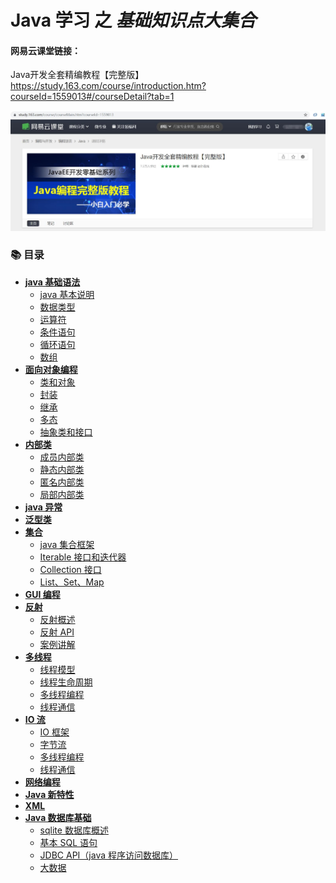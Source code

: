 # Java 学习 之 *基础知识点大集合*

#### 网易云课堂链接：

Java开发全套精编教程【完整版】  https://study.163.com/course/introduction.htm?courseId=1559013#/courseDetail?tab=1
 
<div align="center">
    <img src="pics/course.jpg" width="1000">
</div>

### 📚 目录

+ **[java 基础语法](#)**
    + [java 基本说明](#)
    + [数据类型](#)
    + [运算符](#)
    + [条件语句](#)
    + [循环语句](#)
    + [数组](#)
+ **[面向对象编程](#)**
    + [类和对象](#)
    + [封装](#)
    + [继承](#)
    + [多态](#)
    + [抽象类和接口](#)
+ **[内部类](#)**
    + [成员内部类](#)
    + [静态内部类](#)
    + [匿名内部类](#)
    + [局部内部类](#)
+ **[java 异常](#)**
+ **[泛型类](#)**
+ **[集合](#)**
    + [java 集合框架](#)
    + [Iterable 接口和迭代器](#)
    + [Collection 接口](#)
    + [List、Set、Map](#)
+ **[GUI 编程](#)**
+ **[反射](#)**
    + [反射概述](#)
    + [反射 API](#)
    + [案例讲解](#)
+ **[多线程](#)**
    + [线程模型](#)
    + [线程生命周期](#)
    + [多线程编程](#)
    + [线程通信](#)
+ **[IO 流](#)**
    + [IO 框架](#)
    + [字节流](#)
    + [多线程编程](#)
    + [线程通信](#)
+ **[网络编程](#)**
+ **[Java 新特性](#)**
+ **[XML](#)**
+ **[Java 数据库基础](#)**
    + [sqlite 数据库概述](#)
    + [基本 SQL 语句](#)
    + [JDBC API（java 程序访问数据库）](#)
    + [大数据](#)
